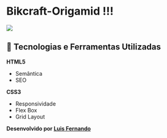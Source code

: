 # Bikcraft-Origamid !!!

<a href="https://imgur.com/Xr8xq0h"><img src="https://i.imgur.com/Xr8xq0h.jpg"/></a>

## 🚀 Tecnologias e Ferramentas Utilizadas

**HTML5**

- Semântica
- SEO

**CSS3**

- Responsividade
- Flex Box
- Grid Layout

**Desenvolvido por [Luis Fernando](https://github.com/lumoura0/)**

